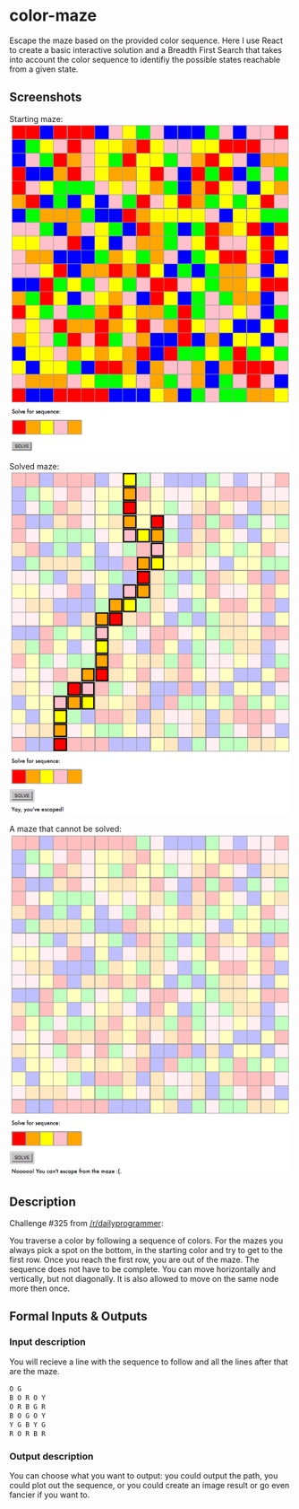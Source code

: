 # color-maze
Escape the maze based on the provided color sequence.
Here I use React to create a basic interactive solution and a Breadth First Search that takes into account the color sequence to identifiy the possible states reachable from a given state.

## Screenshots
Starting maze:
![unsolved maze](./screenshots/maze-unsolved.png)  

Solved maze:  
![solved maze](./screenshots/maze-solved.png)  

A maze that cannot be solved:
![unsolvable maze](./screenshots/unsolvable-maze.png)

## Description  
Challenge #325 from [/r/dailyprogrammer](https://www.reddit.com/r/dailyprogrammer/comments/6qutez/20170801_challenge_325_easy_color_maze/?ref=share&ref_source=link):  

You traverse a color by following a sequence of colors.
For the mazes you always pick a spot on the bottom, in the starting color and try to get to the first row. Once you reach the first row, you are out of the maze. The sequence does not have to be complete.
You can move horizontally and vertically, but not diagonally. It is also allowed to move on the same node more then once.  

## Formal Inputs &amp; Outputs

### Input description

You will recieve a line with the sequence to follow and all the lines after that are the maze.

    O G
    B O R O Y
    O R B G R
    B O G O Y 
    Y G B Y G 
    R O R B R

### Output description

You can choose what you want to output: you could output the path, you could plot out the sequence, or you could create an image result or go even fancier if you want to.
